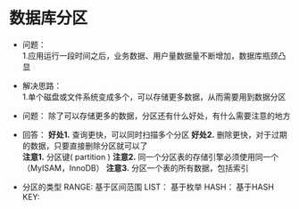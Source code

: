 # 数据库分区

* 问题：    
   1.应用运行一段时间之后，业务数据、用户量数据量不断增加，数据库瓶颈凸显
* 解决思路：    
   1.单个磁盘或文件系统变成多个，可以存储更多数据，从而需要用到数据分区

* 问题：
  除了可以存储更多的数据，分区还有什么好处，有什么需要注意的地方
* 回答：
   **好处1.** 查询更快，可以同时扫描多个分区
   **好处2.** 删除更快，对于过期的数据，只要直接删除分区就可以了  
   **注意1.** 分区键( partition )
   **注意2.** 同一个分区表的存储引擎必须使用同一个（MyISAM，InnoDB）
   **注意3.** 分区一个表的所有数据，包括索引
* 分区的类型
   RANGE: 基于区间范围
   LIST： 基于枚举
   HASH： 基于HASH
   KEY:   
